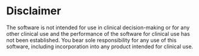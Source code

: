 # Disclaimer

The software is not intended for use in clinical decision-making or for any other clinical use and the performance of the software for clinical use has not been established. You bear sole responsibility for any use of this software, including incorporation into any product intended for clinical use.

